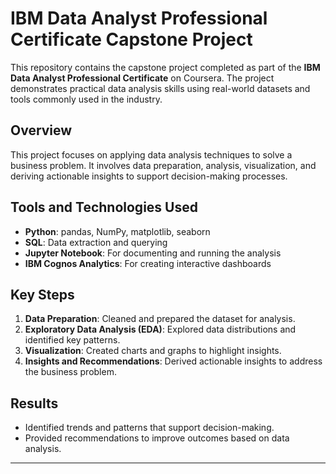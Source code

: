 # IBM Data Analyst Professional Certificate Capstone Project

This repository contains the capstone project completed as part of the **IBM Data Analyst Professional Certificate** on Coursera. The project demonstrates practical data analysis skills using real-world datasets and tools commonly used in the industry.

## Overview
This project focuses on applying data analysis techniques to solve a business problem. It involves data preparation, analysis, visualization, and deriving actionable insights to support decision-making processes.

## Tools and Technologies Used
- **Python**: pandas, NumPy, matplotlib, seaborn
- **SQL**: Data extraction and querying
- **Jupyter Notebook**: For documenting and running the analysis
- **IBM Cognos Analytics**: For creating interactive dashboards

## Key Steps
1. **Data Preparation**: Cleaned and prepared the dataset for analysis.
2. **Exploratory Data Analysis (EDA)**: Explored data distributions and identified key patterns.
3. **Visualization**: Created charts and graphs to highlight insights.
4. **Insights and Recommendations**: Derived actionable insights to address the business problem.

## Results
- Identified trends and patterns that support decision-making.
- Provided recommendations to improve outcomes based on data analysis.

---


 

